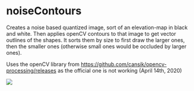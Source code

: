 # noiseContours

Creates a noise based quantized image, sort of an elevation-map in black and white.
Then applies openCV contours to that image to get vector outlines of the shapes.
It sorts them by size to first draw the larger ones, then the smaller ones
(otherwise small ones would be occluded by larger ones).

Uses the openCV library from 
https://github.com/cansik/opencv-processing/releases
as the official one is not working (April 14th, 2020)


![](https://raw.githubusercontent.com/hamoid/Fun-Programming/master/processing/ideas/2015/09/noiseContours/thumb.png)

